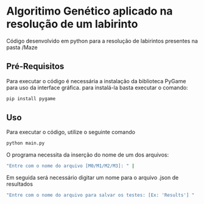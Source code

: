 # Algoritimo Genético aplicado na resolução de um labirinto

Código desenvolvido em python para a resolução de labirintos presentes na pasta /Maze

## Pré-Requisitos

Para executar o código é necessária a instalação da biblioteca PyGame para uso da interface gráfica. para instalá-la basta executar o comando:

```bash
pip install pygame
```

## Uso

Para executar o código, utilize o seguinte comando

```bash
python main.py
```
 O programa necessita da inserção do nome de um dos arquivos: 

```bash
"Entre com o nome do arquivo [M0/M1/M2/M3]: " |
```

Em seguida será necessário digitar um nome para o arquivo .json de resultados
```bash
"Entre com o nome do arquivo para salvar os testes: [Ex: 'Results'] " |
```
